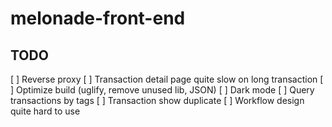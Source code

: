 # melonade-front-end

## TODO

[ ] Reverse proxy
[ ] Transaction detail page quite slow on long transaction
[ ] Optimize build (uglify, remove unused lib, JSON)
[ ] Dark mode
[ ] Query transactions by tags
[ ] Transaction show duplicate
[ ] Workflow design quite hard to use
